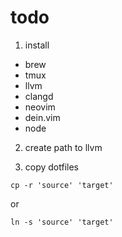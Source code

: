 # todo
1. install
- brew
- tmux
- llvm
- clangd
- neovim
- dein.vim
- node

2. create path to llvm

3. copy dotfiles

```
cp -r 'source' 'target'
```

or

```
ln -s 'source' 'target'
```
